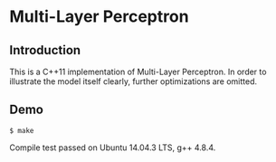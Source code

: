 Multi-Layer Perceptron
======================

Introduction
------------
This is a C++11 implementation of Multi-Layer Perceptron.
In order to illustrate the model itself clearly, 
further optimizations are omitted.

Demo
----
`$ make`

Compile test passed on Ubuntu 14.04.3 LTS, g++ 4.8.4.